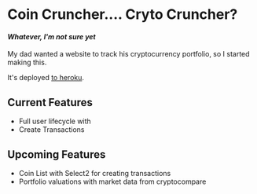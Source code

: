 # Coin Cruncher.... Cryto Cruncher?
#### *Whatever, I'm not sure yet*

My dad wanted a website to track his cryptocurrency portfolio, so I started making this.

It's deployed [to heroku](https://crypto-cruncher.herokuapp.com/).

## Current Features

* Full user lifecycle with 
* Create Transactions

## Upcoming Features

* Coin List with Select2 for creating transactions
* Portfolio valuations with market data from cryptocompare
